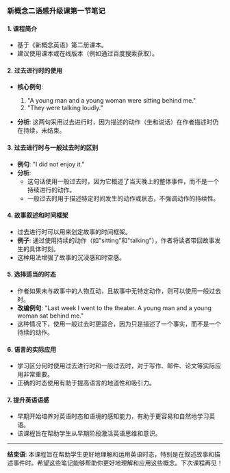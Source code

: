 ### 新概念二语感升级课第一节笔记

#### 1. 课程简介
- 基于《新概念英语》第二册课本。
- 建议使用课本或在线版本（例如通过百度搜索获取）。

#### 2. 过去进行时的使用
- **核心例句**: 
  1. "A young man and a young woman were sitting behind me."
  2. "They were talking loudly."

- **分析**: 这两句采用过去进行时，因为描述的动作（坐和说话）在作者描述时仍在持续，未结束。

#### 3. 过去进行时与一般过去时的区别
- **例句**: "I did not enjoy it."
- **分析**: 
  - 这句话使用一般过去时，因为它概述了当天晚上的整体事件，而不是一个持续进行的动作。
  - 一般过去时用于描述特定时间发生的动作或状态，不强调动作的持续性。

#### 4. 故事叙述和时间框架
- 过去进行时可以用来划定故事的时间框架。
- **例子**: 通过使用持续的动作（如"sitting"和"talking"），作者将读者带回故事发生的具体时刻。
- 这种用法增强了故事的沉浸感和时空感。

#### 5. 选择适当的时态
- 作者如果未与故事中的人物互动，且故事中无特定动作，则可以使用一般过去时。
- **改编例句**: "Last week I went to the theater. A young man and a young woman sat behind me."
- 这种情况下，使用一般过去时更适合，因为只是描述了一个事实，而不是一个持续的动作。

#### 6. 语言的实际应用
- 学习区分何时使用过去进行时和一般过去时，对于写作、邮件、论文等实际应用非常重要。
- 正确的时态使用有助于提高语言的地道性和吸引力。

#### 7. 提升英语语感
- 早期开始培养对英语时态和语境的感知能力，有助于更容易和自然地学习英语。
- 该课程旨在帮助学生从早期阶段激活英语思维和意识。

---

**结束语**: 本课程旨在帮助学生更好地理解和运用英语时态，特别是在叙述故事和描述事件时。希望这些笔记能够帮助你更好地理解和应用这些概念。下次课程再见！
